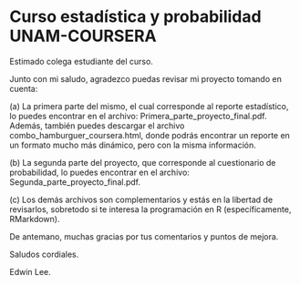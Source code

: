 # Curso estadística y probabilidad UNAM-COURSERA

Estimado colega estudiante del curso.

Junto con mi saludo, agradezco puedas revisar mi proyecto tomando en cuenta:

(a) La primera parte del mismo, el cual corresponde al reporte estadístico, lo puedes encontrar en el archivo: Primera_parte_proyecto_final.pdf. Además, también puedes descargar el archivo combo_hamburguer_coursera.html, donde podrás encontrar un reporte en un formato mucho más dinámico, pero con la misma información.

(b) La segunda parte del proyecto, que corresponde al cuestionario de probabilidad, lo puedes encontrar en el archivo: Segunda_parte_proyecto_final.pdf.

(c) Los demás archivos son complementarios y estás en la libertad de revisarlos, sobretodo si te interesa la programación en R (específicamente, RMarkdown).

De antemano, muchas gracias por tus comentarios y puntos de mejora.

Saludos cordiales.

Edwin Lee.
